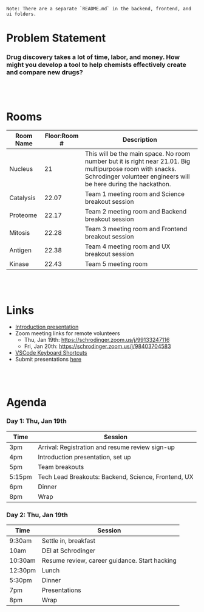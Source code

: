 
```
Note: There are a separate `README.md` in the backend, frontend, and ui folders.
```
# Problem Statement

### Drug discovery takes a lot of time, labor, and money. How might you develop a tool to help chemists effectively create and compare new drugs?


<br><br>

# Rooms

| Room Name  | Floor:Room # | Description |
| ------------- | ------------- | ------------- |
| Nucleus  | 21  | This will be the main space. No room number but it is right near 21.01. Big multipurpose room with snacks. Schrodinger volunteer engineers will be here during the hackathon. |
| Catalysis  | 22.07  | Team 1 meeting room and Science breakout session |
| Proteome  | 22.17  | Team 2 meeting room and Backend breakout session |
| Mitosis  | 22.28  | Team 3 meeting room and Frontend breakout session |
| Antigen  | 22.38  | Team 4 meeting room and UX breakout session |
| Kinase  | 22.43  | Team 5 meeting room |

<br><br>

# Links
* [Introduction presentation](https://docs.google.com/presentation/d/1NJKCubqzyhk3_z4pin8jTwTcp_4_Ip2ZHT367m8Nk5w/edit?usp=sharing)
* Zoom meeting links for remote volunteers
  * Thu, Jan 19th: https://schrodinger.zoom.us/j/99133247116
  * Fri, Jan 20th: https://schrodinger.zoom.us/j/98403704583
* [VSCode Keyboard Shortcuts](chrome-extension://efaidnbmnnnibpcajpcglclefindmkaj/https://code.visualstudio.com/shortcuts/keyboard-shortcuts-windows.pdf)
* Submit presentations [here](https://www.google.com)

<br><br>
# Agenda

### Day 1: Thu, Jan 19th
| Time  | Session |
| ------------- | ------------- |
| 3pm  | Arrival: Registration and resume review sign-up |
| 4pm  | Introduction presentation, set up |
| 5pm  | Team breakouts |
| 5:15pm | Tech Lead Breakouts: Backend, Science, Frontend, UX |
| 6pm | Dinner |
| 8pm | Wrap |

### Day 2: Thu, Jan 19th
| Time  | Session |
| ------------- | ------------- |
| 9:30am  | Settle in, breakfast  |
| 10am  | DEI at Schrodinger |
| 10:30am  | Resume review, career guidance. Start hacking |
| 12:30pm  | Lunch |
| 5:30pm | Dinner |
| 7pm | Presentations |
| 8pm | Wrap |

<br><br>




